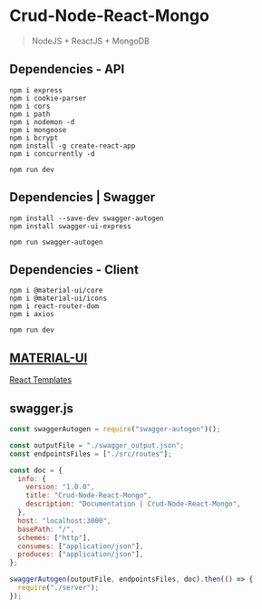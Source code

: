 # Crud-Node-React-Mongo
> NodeJS + ReactJS + MongoDB

## Dependencies - API
```shell
npm i express
npm i cookie-parser
npm i cors
npm i path
npm i nodemon -d
npm i mongoose
npm i bcrypt
npm install -g create-react-app
npm i concurrently -d

npm run dev
```

## Dependencies | Swagger
```shell
npm install --save-dev swagger-autogen
npm install swagger-ui-express

npm run swagger-autogen
```

## Dependencies - Client
```shell
npm i @material-ui/core
npm i @material-ui/icons
npm i react-router-dom
npm i axios

npm run dev
```

## [MATERIAL-UI](https://material-ui.com/ "MATERIAL-UI")
[React Templates](https://material-ui.com/getting-started/templates/ "React Templates")

## swagger.js
```javascript
const swaggerAutogen = require("swagger-autogen")();

const outputFile = "./swagger_output.json";
const endpointsFiles = ["./src/routes"];

const doc = {
  info: {
    version: "1.0.0",
    title: "Crud-Node-React-Mongo",
    description: "Documentation | Crud-Node-React-Mongo",
  },
  host: "localhost:3000",
  basePath: "/",
  schemes: ["http"],
  consumes: ["application/json"],
  produces: ["application/json"],
};

swaggerAutogen(outputFile, endpointsFiles, doc).then(() => {
  require("./server");
});

```

[1]: https://material-ui.com/ "MATERIAL-UI"
